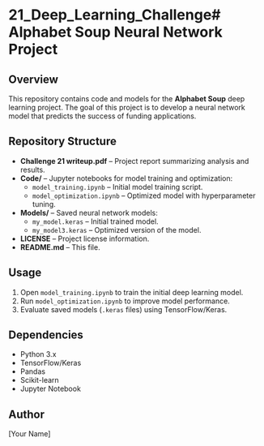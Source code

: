 # 21_Deep_Learning_Challenge# Alphabet Soup Neural Network Project  

## Overview  
This repository contains code and models for the **Alphabet Soup** deep learning project. The goal of this project is to develop a neural network model that predicts the success of funding applications.  

## Repository Structure  
- **Challenge 21 writeup.pdf** – Project report summarizing analysis and results.  
- **Code/** – Jupyter notebooks for model training and optimization:  
  - `model_training.ipynb` – Initial model training script.  
  - `model_optimization.ipynb` – Optimized model with hyperparameter tuning.  
- **Models/** – Saved neural network models:  
  - `my_model.keras` – Initial trained model.  
  - `my_model3.keras` – Optimized version of the model.  
- **LICENSE** – Project license information.  
- **README.md** – This file.  

## Usage  
1. Open `model_training.ipynb` to train the initial deep learning model.  
2. Run `model_optimization.ipynb` to improve model performance.  
3. Evaluate saved models (`.keras` files) using TensorFlow/Keras.  

## Dependencies  
- Python 3.x  
- TensorFlow/Keras  
- Pandas  
- Scikit-learn  
- Jupyter Notebook  

## Author  
[Your Name]  